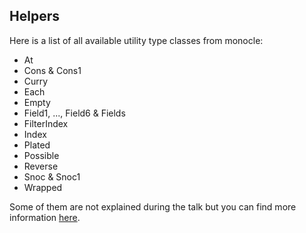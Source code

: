 ## Helpers

Here is a list of all available utility type classes from monocle:
 - At
 - Cons & Cons1
 - Curry
 - Each
 - Empty
 - Field1, ..., Field6 & Fields
 - FilterIndex
 - Index
 - Plated
 - Possible
 - Reverse
 - Snoc & Snoc1
 - Wrapped
 
Some of them are not explained during the talk but you can
find more information [here](https://github.com/julien-truffaut/Monocle/tree/master/core/shared/src/main/scala/monocle/function).